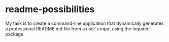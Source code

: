 # readme-possibilities
My task is to create a command-line application that dynamically generates a professional README.md file from a user's input using the Inquirer package.
